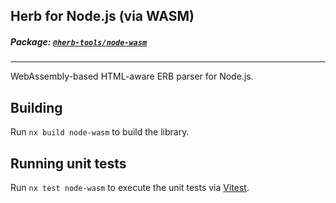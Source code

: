 ## Herb for Node.js (via WASM)

##### Package: [`@herb-tools/node-wasm`](https://www.npmjs.com/package/@herb-tools/node-wasm)

---

WebAssembly-based HTML-aware ERB parser for Node.js.

## Building

Run `nx build node-wasm` to build the library.

## Running unit tests

Run `nx test node-wasm` to execute the unit tests via [Vitest](https://vitest.dev/).
